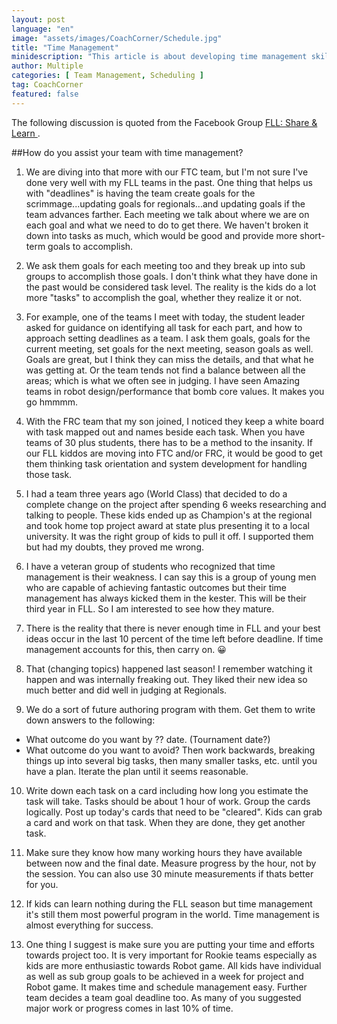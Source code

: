 ```yaml
---
layout: post
language: "en"
image: "assets/images/CoachCorner/Schedule.jpg"
title: "Time Management"
minidescription: "This article is about developing time management skills."
author: Multiple
categories: [ Team Management, Scheduling ]
tag: CoachCorner
featured: false
---
```


The following discussion is quoted from the Facebook Group <a href="https://www.facebook.com/groups/FLLShareandLearn/">FLL: Share & Learn </a>.

##How do you assist your team with time management?

1. We are diving into that more with our FTC team, but I'm not sure I've done very well with my FLL teams in the past. One thing that helps us with "deadlines" is having the team create goals for the scrimmage...updating goals for regionals...and updating goals if the team advances farther. Each meeting we talk about where we are on each goal and what we need to do to get there. We haven't broken it down into tasks as much, which would be good and provide more short-term goals to accomplish.

2. We ask them goals for each meeting too and they break up into sub groups to accomplish those goals. I don't think what they have done in the past would be considered task level. The reality is the kids do a lot more "tasks" to accomplish the goal, whether they realize it or not.

3. For example, one of the teams I meet with today, the student leader asked for guidance on identifying all task for each part, and how to approach setting deadlines as a team. I ask them goals, goals for the current meeting, set goals for the next meeting, season goals as well. Goals are great, but I think they can miss the details, and that what he was getting at. Or the team tends not find a balance between all the areas; which is what we often see in judging. I have seen Amazing teams in robot design/performance that bomb core values. It makes you go hmmmm.

4. With the FRC team that my son joined, I noticed they keep a white board with task mapped out and names beside each task. When you have teams of 30 plus students, there has to be a method to the insanity. If our FLL
kiddos are moving into FTC and/or FRC, it would be good to get them thinking task orientation and system development for handling those task.

5. I had a team three years ago (World Class) that decided to do a complete change on the project after spending 6 weeks researching and talking to people. These kids ended up as Champion's at the regional and took home top project award at state plus presenting it to a local university. It was the right group of kids to pull it off. I supported them but had my doubts, they proved me wrong.

6. I have a veteran group of students who recognized that time management is their weakness. I can say this is a group of young men who are capable of achieving fantastic outcomes but their time management has always kicked them in the kester. This will be their third year in FLL. So I am interested to see how they mature.

7. There is the reality that there is never enough time in FLL and your best ideas occur in the last 10 percent of the time left before deadline. If time management accounts for this, then carry on. 😀

8. That (changing topics) happened last season! I remember watching it happen and was internally freaking out. They liked their new idea so much better and did well in judging at Regionals.

9. We do a sort of future authoring program with them. Get them to write down answers to the following:
- What outcome do you want by ?? date. (Tournament date?)
- What outcome do you want to avoid?
Then work backwards, breaking things up into several big tasks, then many smaller tasks, etc. until you have a plan. Iterate the plan until it seems reasonable.

10. Write down each task on a card including how long you estimate the task will take. Tasks should be about 1 hour of work. Group the cards logically. Post up today's cards that need to be "cleared". Kids can grab a card and work on that task. When they are done, they get another task.

11. Make sure they know how many working hours they have available between now and the final date. Measure progress by the hour, not by the session. You can also use 30 minute measurements if thats better for you.

12. If kids can learn nothing during the FLL season but time management it's still them most powerful program in the world. Time management is almost everything for success.

13. One thing I suggest is make sure you are putting your time and efforts towards project too. It is very important for Rookie teams especially as kids are more enthusiastic towards Robot game. All kids have individual as well as sub group goals to be achieved in a week for project and Robot game. It makes time and schedule management easy. Further team decides a team goal deadline too. As many of you suggested major work or progress comes in last 10% of time.
